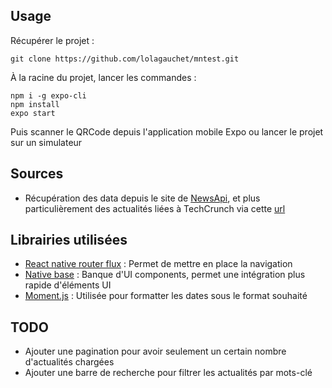 
## Usage 

Récupérer le projet :
```
git clone https://github.com/lolagauchet/mntest.git
```

À la racine du projet, lancer les commandes :
```
npm i -g expo-cli
npm install
expo start
```
Puis scanner le QRCode depuis l'application mobile Expo ou lancer le projet sur un simulateur

## Sources
- Récupération des data depuis le site de [NewsApi](https://newsapi.org/), et plus particulièrement des actualités liées à TechCrunch via cette [url](https://newsapi.org/v2/top-headlines?sources=techcrunch&apiKey=82965f348be144828e8a35bd69e804a8)

## Librairies utilisées
- [React native router flux](https://github.com/aksonov/react-native-router-flux) : Permet de mettre en place la navigation
- [Native base](https://docs.nativebase.io/) : Banque d'UI components, permet une intégration plus rapide d'éléments UI
- [Moment.js](https://momentjs.com/docs/) : Utilisée pour formatter les dates sous le format souhaité


## TODO
- Ajouter une pagination pour avoir seulement un certain nombre d'actualités chargées
- Ajouter une barre de recherche pour filtrer les actualités par mots-clé





